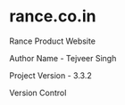 # rance.co.in
<p>Rance Product Website</p>
<p>Author Name - Tejveer Singh</p>
<p>Project Version - 3.3.2</p>
<p>Version Control</p>
